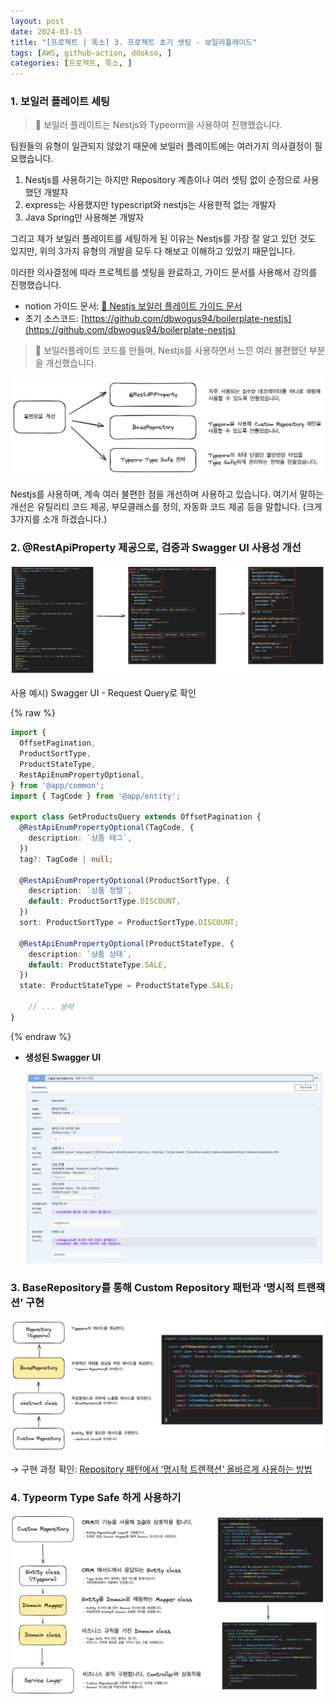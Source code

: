 ```yaml
---
layout: post
date: 2024-03-15
title: "[프로젝트 | 똑소] 3. 프로젝트 초기 셋팅 - 보일러플레이드"
tags: [AWS, github-action, ddokso, ]
categories: [프로젝트, 똑소, ]
---
```




### 1. 보일러 플레이트 세팅


> 📌 보일러 플레이트는 Nestjs와 Typeorm을 사용하여 진행했습니다.


팀원들의 유형이 일관되지 않았기 때문에 보일러 플레이트에는 여러가지 의사결정이 필요했습니다.

1. Nestjs를 사용하기는 하지만 Repository 계층이나 여러 셋팅 없이 순정으로 사용했던 개발자
2. express는 사용했지만 typescript와 nestjs는 사용한적 없는 개발자
3. Java Spring만 사용해본 개발자

그리고 제가 보일러 플레이트를 세팅하게 된 이유는 Nestjs를 가장 잘 알고 있던 것도 있지만, 위의 3가지 유형의 개발을 모두 다 해보고 이해하고 있었기 때문입니다.


이러한 의사결정에 따라 프로젝트를 셋팅을 완료하고, 가이드 문서를 사용해서 강의를 진행했습니다.

- notion 가이드 문서: [🔎 Nestjs 보일러 플레이트 가이드 문서 ](/89a23d8a3b414100b78b1d5fd81a09fb)
- 초기 소스코드:  [https://github.com/dbwogus94/boilerplate-nestjs](https://github.com/dbwogus94/boilerplate-nestjs)

> 📌 보일러플레이트 코드를 만들며, Nestjs를 사용하면서 느낀 여러 불편했던 부분을 개선했습니다.


![0](/assets/img/2024-03-15-프로젝트--똑소-3.-프로젝트-초기-셋팅---보일러플레이드.md/0.png)


Nestjs를 사용하며, 계속 여러 불편한 점을 개선하며 사용하고 있습니다.
여기서 말하는 개선은 유틸리티 코드 제공, 부모클래스를 정의, 자동화 코드 제공 등을 말합니다.
(크게 3가지를 소개 하겠습니다.)



### **2. @RestApiProperty 제공으로, 검증과 Swagger UI 사용성 개선**


![1](/assets/img/2024-03-15-프로젝트--똑소-3.-프로젝트-초기-셋팅---보일러플레이드.md/1.png)


사용 예시) Swagger UI - Request Query로 확인



{% raw %}
```typescript
import {
  OffsetPagination,
  ProductSortType,
  ProductStateType,
  RestApiEnumPropertyOptional,
} from '@app/common';
import { TagCode } from '@app/entity';

export class GetProductsQuery extends OffsetPagination {
  @RestApiEnumPropertyOptional(TagCode, {
    description: `상품 태그`,
  })
  tag?: TagCode | null;

  @RestApiEnumPropertyOptional(ProductSortType, {
    description: `상품 정렬`,
    default: ProductSortType.DISCOUNT,
  })
  sort: ProductSortType = ProductSortType.DISCOUNT;

  @RestApiEnumPropertyOptional(ProductStateType, {
    description: `상품 상태`,
    default: ProductStateType.SALE,
  })
  state: ProductStateType = ProductStateType.SALE;
	
	// ... 생략
}
```
{% endraw %}


- **생성된 Swagger UI**

	![2](/assets/img/2024-03-15-프로젝트--똑소-3.-프로젝트-초기-셋팅---보일러플레이드.md/2.png)



### **3. BaseRepository를 통해 Custom Repository 패턴과 ‘명시적 트랜잭션’ 구현**


![3](/assets/img/2024-03-15-프로젝트--똑소-3.-프로젝트-초기-셋팅---보일러플레이드.md/3.png)


→ 구현 과정 확인: [Repository 패턴에서 ‘명시적 트랜잭션’ 올바르게 사용하는 방법 ](https://dbwogus94.github.io/posts/%EA%B0%9C%EB%B0%9C-Typescript-Repository-%ED%8C%A8%ED%84%B4%EC%97%90%EC%84%9C-%EB%AA%85%EC%8B%9C%EC%A0%81-%ED%8A%B8%EB%9E%9C%EC%9E%AD%EC%85%98-%EC%98%AC%EB%B0%94%EB%A5%B4%EA%B2%8C-%EC%82%AC%EC%9A%A9%ED%95%98%EB%8A%94-%EB%B0%A9%EB%B2%95/)



### **4. Typeorm Type Safe 하게 사용하기**


![4](/assets/img/2024-03-15-프로젝트--똑소-3.-프로젝트-초기-셋팅---보일러플레이드.md/4.png)

